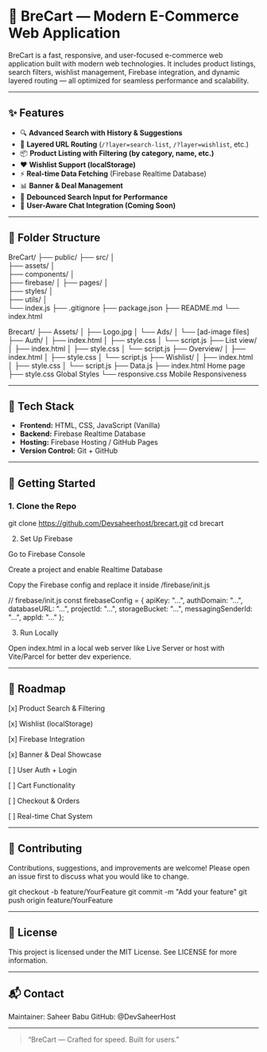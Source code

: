 # 🛒 BreCart — Modern E-Commerce Web Application

BreCart is a fast, responsive, and user-focused e-commerce web application built with modern web technologies. It includes product listings, search filters, wishlist management, Firebase integration, and dynamic layered routing — all optimized for seamless performance and scalability.

---

## ✨ Features

- 🔍 **Advanced Search with History & Suggestions**
- 🎯 **Layered URL Routing** (`/?layer=search-list`, `/?layer=wishlist`, etc.)
- 📦 **Product Listing with Filtering (by category, name, etc.)**
- ❤️ **Wishlist Support (localStorage)**
- ⚡ **Real-time Data Fetching** (Firebase Realtime Database)
- 📊 **Banner & Deal Management**
- 🔁 **Debounced Search Input for Performance**
- 🔐 **User-Aware Chat Integration (Coming Soon)**

---

## 📁 Folder Structure

BreCart/ ├── public/ 
         ├── src/ 
         │   
         ├── assets/ 
         │   
         ├── components/ 
         │   
         ├── firebase/ 
         │
         ├── pages/ 
         │   
         ├── styles/ 
         │   
         ├── utils/ 
         │   
         └── index.js 
         ├── .gitignore 
         ├── package.json 
         ├── README.md 
         └── index.html




  Brecart/ 
   ├── Assets/ 
   │   ├── Logo.jpg 
   │   └── Ads/ 
   │       └── [ad-image files] 
   ├── Auth/ 
   │   ├── index.html 
   │   ├── style.css 
   │   └── script.js 
   ├── List view/ 
   │   ├── index.html 
   │   ├── style.css 
   │   └── script.js 
   ├── Overview/ 
   │   ├── index.html 
   │   ├── style.css 
   │   └── script.js 
   ├── Wishlist/ 
   │   ├── index.html 
   │   ├── style.css 
   │   └── script.js 
   ├── Data.js 
   ├── index.html          Home page
   ├── style.css           Global Styles 
   └── responsive.css      Mobile Responsiveness
   
---

## 🔧 Tech Stack

- **Frontend:** HTML, CSS, JavaScript (Vanilla)
- **Backend:** Firebase Realtime Database
- **Hosting:** Firebase Hosting / GitHub Pages
- **Version Control:** Git + GitHub

---

## 🚀 Getting Started

### 1. Clone the Repo


git clone https://github.com/Devsaheerhost/brecart.git
cd brecart



2. Set Up Firebase

Go to Firebase Console

Create a project and enable Realtime Database

Copy the Firebase config and replace it inside /firebase/init.js


// firebase/init.js
const firebaseConfig = {
  apiKey: "...",
  authDomain: "...",
  databaseURL: "...",
  projectId: "...",
  storageBucket: "...",
  messagingSenderId: "...",
  appId: "..."
};

3. Run Locally

Open index.html in a local web server like Live Server or host with Vite/Parcel for better dev experience.


---

## 📌 Roadmap

[x] Product Search & Filtering

[x] Wishlist (localStorage)

[x] Firebase Integration

[x] Banner & Deal Showcase

[ ] User Auth + Login

[ ] Cart Functionality

[ ] Checkout & Orders

[ ] Real-time Chat System



---

## 🤝 Contributing

Contributions, suggestions, and improvements are welcome!
Please open an issue first to discuss what you would like to change.

git checkout -b feature/YourFeature
git commit -m "Add your feature"
git push origin feature/YourFeature


---

## 📜 License

This project is licensed under the MIT License.
See LICENSE for more information.


---

## 📬 Contact

Maintainer: Saheer Babu
GitHub: @DevSaheerHost


---

> “BreCart — Crafted for speed. Built for users.”
